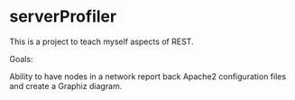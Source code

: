 # serverProfiler
This is a project to teach myself aspects of REST.


Goals: 

Ability to have nodes in a network report back Apache2 configuration files and create a Graphiz diagram. 

